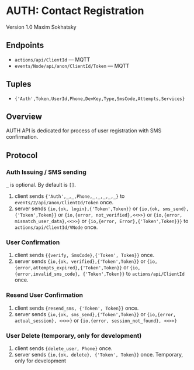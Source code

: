 AUTH: Contact Registration
==========================

Version 1.0 Maxim Sokhatsky

Endpoints
--------

* `actions/api/ClientId` — MQTT
* `events/Node/api/anon/ClientId/Token` — MQTT

Tuples
------

* `{'Auth',Token,UserId,Phone,DevKey,Type,SmsCode,Attempts,Services}`

Overview
--------

AUTH API is dedicated for process of user registration with SMS confirmation.

Protocol
--------

### Auth Issuing / SMS sending

`_` is optional. By default is `[]`.
1. client sends `{'Auth',_,_,Phone,_,_,_,_,_}` to `events/2/api/anon/ClientId/Token` once.
2. server sends `{io,{ok, login},{'Token',Token}}`
             or `{io,{ok, sms_send},{'Token',Token}}`
             or `{io,{error, not_verified},<<>>}`
             or `{io,{error, mismatch_user_data},<<>>}`
             or `{io,{error, Error},{'Token',Token}}}`
             to `actions/api/ClientId/VNode` once.
                          

### User Confirmation

1. client sends `{{verify, SmsCode},{'Token', Token}}` once.
2. server sends `{io,{ok, verified},{'Token',Token}}`
             or `{io,{error,attempts_expired},{'Token',Token}}`
             or `{io,{error,invalid_sms_code}, {'Token',Token}}`
             to `actions/api/ClientId` once.

### Resend User Confirmation
1. client sends `{resend_sms, {'Token', Token}}` once.
2. server sends `{io,{ok, sms_send},{'Token',Token}}`
             or `{io,{error, actual_session}, <<>>}`
             or `{io,{error, session_not_found}, <<>>}`



### User Delete (temporary, only for development)

1. client sends `{delete_user, Phone}` once.
2. server sends `{io,{ok, delete}, {'Token', Token}}` once. Temporary, only for development
